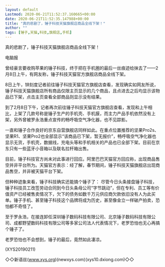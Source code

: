 ```yaml
---
layout: default
Lastmod: 2020-06-21T11:52:37.160665+00:00
date: 2020-06-21T11:52:35.147988+00:00
title: "真的悲剧了，锤子科技天猫旗舰店商品全线下架！"
author: ""
tags: [锤子,天猫,科技,旗舰店,手机]
---
```


真的悲剧了，锤子科技天猫旗舰店商品全线下架！

电脑报

曾经豪言要收购苹果的锤子科技，终于把在手机圈的最后一丝痕迹给抹去了——2月8日上午，有网友称，锤子科技天猫官方旗舰店商品全线下架。

8日上午，锌刻度记者前往锤子科技天猫官方旗舰店查看，发现确实如网友所说，锤子科技天猫旗舰店所有商品仅限主页显示的几个商品，且点进去之后均显示该物品已下架，点击主页查看全部商品则显示没有结果。

到了2月8日下午，记者再次前往锤子科技天猫官方旗舰店查看，发现和上午相比，上架了几款号称是锤子生产的手机壳、手机膜，而主力产品手机依然没有上架，另外曾被罗永浩重点宣传的畅呼吸空气净化器，也不见踪影。

一直和锤子合作良好的京东自营旗舰店同样如此。在重点位置推荐的坚果Pro2s、坚果R1、坚果Pro2也全部显示“该商品已下架，暂无报价”，畅呼吸空气净化器也显示无货，手机壳，数据线，充电头等和手机相关的产品也已全部下架。目前在京东只有一些蓝牙小音箱以及联名拉杆箱出售。

目前，锤子科技官方尚未对此事进行回应。阿里巴巴天猫官方回应称，出现商品售空并非平台所为。天猫官方表示：经了解，春节期间，锤子科技天猫旗舰店出现商品售空，并非被天猫平台下架。

但种种迹象来看，锤子科技确实还能搞个锤子了： 尽管今日头条接盘锤子科技，锤子科技员工改签劳动合同到今日头条母公司“字节跳动”，但在专利、员工等有价值资产已经被售卖情况下，欠下的债务如数千万元供应商欠款依旧没有人为此买单。锤子手机、甚至锤子科技这个品牌将成为历史，甚至像金立一样破产拍卖，恐怕都不奇怪了。

至于罗永浩，在接连卸任深圳锤子数码科技有限公司、北京锤子数码科技有限公司、成都野望数码科技有限公司等多家公司法人代表情况下，老罗恐怕也无心再搞个锤子了。

老罗恐怕也不会想到，锤子的最后，竟然如此凄凉。

(XYS20190211)

◇◇新语丝(www.xys.org)(newxys.com)(xys10.dxiong.com)◇◇

